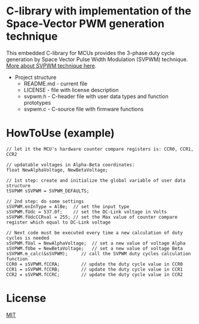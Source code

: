 # C-library with implementation of the Space-Vector PWM generation technique

This embedded C-library for MCUs provides the 3-phase duty cycle generation by Space Vector Pulse Width Modulation (SVPWM) technique. [More about SVPWM technique here](https://www.switchcraft.org/learning/2017/3/15/space-vector-pwm-intro).

* Project structure
	* README.md - current file
	* LICENSE - file with license description
  * svpwm.h - C-header file with user data types and function prototypes
  * svpwm.c - C-source file with firmware functions

# HowToUse (example)

    // let it the MCU's hardware counter compare registers is: CCR0, CCR1, CCR2

    // updatable voltages in Alpha-Beta coordinates:
    float NewAlphaVoltage, NewBetaVoltage;

    // 1st step: create and initialize the global variable of user data structure
    tSVPWM sSVPWM = SVPWM_DEFAULTS;

    // 2nd step: do some settings
    sSVPWM.enInType = AlBe;  // set the input type
    sSVPWM.fUdc = 537.0f;    // set the DC-Link voltage in Volts
    sSVPWM.fUdcCCRval = 255; // set the Max value of counter compare register which equal to DC-Link voltage

    // Next code must be executed every time a new calculation of duty cycles is needed
    sSVPWM.fUal = NewAlphaVoltage;	// set a new value of voltage Alpha
    sSVPWM.fUbe = NewBetaVoltage;	// set a new value of voltage Beta
    sSVPWM.m_calc(&sSVPWM);		// call the SVPWM duty cycles calculation function
    CCR0 = sSVPWM.fCCRA;		// update the duty cycle value in CCR0
    CCR1 = sSVPWM.fCCRB;		// update the duty cycle value in CCR1
    CCR2 = sSVPWM.fCCRC;		// update the duty cycle value in CCR2

# License
  
[MIT](./LICENSE "License Description")
